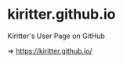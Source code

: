kiritter.github.io
==================

Kiritter's User Page on GitHub

=> https://kiritter.github.io/
